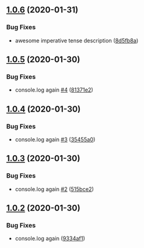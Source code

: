 ## [1.0.6](https://github.com/westmark/semantic-release-test/compare/@westmark/pkg-a-v1.0.5...@westmark/pkg-a-v1.0.6) (2020-01-31)


### Bug Fixes

* awesome imperative tense description ([8d5fb8a](https://github.com/westmark/semantic-release-test/commit/8d5fb8a4e932857abf033a53b405a8417d4cd0f5))

## [1.0.5](https://github.com/westmark/semantic-release-test/compare/@westmark/pkg-a-v1.0.4...@westmark/pkg-a-v1.0.5) (2020-01-30)


### Bug Fixes

* console.log again [#4](https://github.com/westmark/semantic-release-test/issues/4) ([81371e2](https://github.com/westmark/semantic-release-test/commit/81371e2b01a9b3ac879b97071cef78e0009cb49b))

## [1.0.4](https://github.com/westmark/semantic-release-test/compare/@westmark/pkg-a-v1.0.3...@westmark/pkg-a-v1.0.4) (2020-01-30)


### Bug Fixes

* console.log again [#3](https://github.com/westmark/semantic-release-test/issues/3) ([35455a0](https://github.com/westmark/semantic-release-test/commit/35455a05cbafa0cb6abcc1d22feef444b224e01d))

## [1.0.3](https://github.com/westmark/semantic-release-test/compare/@westmark/pkg-a-v1.0.2...@westmark/pkg-a-v1.0.3) (2020-01-30)


### Bug Fixes

* console.log again [#2](https://github.com/westmark/semantic-release-test/issues/2) ([515bce2](https://github.com/westmark/semantic-release-test/commit/515bce2bfc465615348c95a34073ebbcfe5d6414))

## [1.0.2](https://github.com/westmark/semantic-release-test/compare/@westmark/pkg-a-v1.0.1...@westmark/pkg-a-v1.0.2) (2020-01-30)


### Bug Fixes

* console.log again ([9334af1](https://github.com/westmark/semantic-release-test/commit/9334af18c901fec939728509d49f9396e0633d76))
